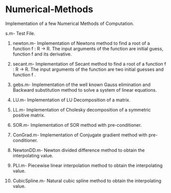 # Numerical-Methods
Implementation of a few Numerical Methods of Computation.

s.m- Test File.

1) newton.m- Implementation of Newtons method to find a root of a function f : R → R. The input arguments of the function are initial guess, function f and its derivative.

2) secant.m- Implementation of Secant method to find a root of a function f : R → R. The input arguments of the function are two initial guesses and function f .

3) gebs.m- Implementation of the well known Gauss elimination and Backward substitution method to solve a system of linear equations.

4) LU.m- Implementation of LU Decomposition of a matrix.

5) LL.m- Implementation of Cholesky decomposition of a symmetric positive matrix.

6) SOR.m- Implementation of SOR method with pre-conditioner.

7) ConGrad.m- Implementation of Conjugate gradient method with pre-conditioner.

8) NewtonDD.m- Newton divided difference method to obtain the interpolating value.

9) PLI.m- Piecewise linear interpolation method to obtain the interpolating value.

10) CubicSpline.m- Natural cubic spline method to obtain the interpolating value.
